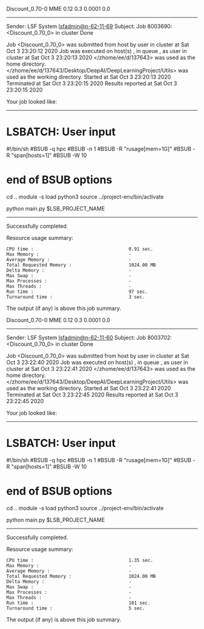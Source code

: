 Discount_0.70-0 MME 0.12 0.3 0.0001 0.0

------------------------------------------------------------
Sender: LSF System <lsfadmin@n-62-11-69>
Subject: Job 8003690: <Discount_0.70_0> in cluster <dcc> Done

Job <Discount_0.70_0> was submitted from host <n-62-30-5> by user <s183905> in cluster <dcc> at Sat Oct  3 23:20:12 2020
Job was executed on host(s) <n-62-11-69>, in queue <hpc>, as user <s183905> in cluster <dcc> at Sat Oct  3 23:20:13 2020
</zhome/ee/d/137643> was used as the home directory.
</zhome/ee/d/137643/Desktop/DeepAI/DeepLearningProject/Utils> was used as the working directory.
Started at Sat Oct  3 23:20:13 2020
Terminated at Sat Oct  3 23:20:15 2020
Results reported at Sat Oct  3 23:20:15 2020

Your job looked like:

------------------------------------------------------------
# LSBATCH: User input
#!/bin/sh
#BSUB -q hpc
#BSUB -n 1
#BSUB -R "rusage[mem=1G]"
#BSUB -R "span[hosts=1]"
#BSUB -W 10
# end of BSUB options
cd ..
module -s load python3
source ../project-env/bin/activate

python main.py $LSB_PROJECT_NAME


------------------------------------------------------------

Successfully completed.

Resource usage summary:

    CPU time :                                   0.91 sec.
    Max Memory :                                 -
    Average Memory :                             -
    Total Requested Memory :                     1024.00 MB
    Delta Memory :                               -
    Max Swap :                                   -
    Max Processes :                              -
    Max Threads :                                -
    Run time :                                   97 sec.
    Turnaround time :                            3 sec.

The output (if any) is above this job summary.

Discount_0.70-0 MME 0.12 0.3 0.0001 0.0

------------------------------------------------------------
Sender: LSF System <lsfadmin@n-62-11-60>
Subject: Job 8003702: <Discount_0.70_0> in cluster <dcc> Done

Job <Discount_0.70_0> was submitted from host <n-62-30-5> by user <s183905> in cluster <dcc> at Sat Oct  3 23:22:40 2020
Job was executed on host(s) <n-62-11-60>, in queue <hpc>, as user <s183905> in cluster <dcc> at Sat Oct  3 23:22:41 2020
</zhome/ee/d/137643> was used as the home directory.
</zhome/ee/d/137643/Desktop/DeepAI/DeepLearningProject/Utils> was used as the working directory.
Started at Sat Oct  3 23:22:41 2020
Terminated at Sat Oct  3 23:22:45 2020
Results reported at Sat Oct  3 23:22:45 2020

Your job looked like:

------------------------------------------------------------
# LSBATCH: User input
#!/bin/sh
#BSUB -q hpc
#BSUB -n 1
#BSUB -R "rusage[mem=1G]"
#BSUB -R "span[hosts=1]"
#BSUB -W 10
# end of BSUB options
cd ..
module -s load python3
source ../project-env/bin/activate

python main.py $LSB_PROJECT_NAME


------------------------------------------------------------

Successfully completed.

Resource usage summary:

    CPU time :                                   1.35 sec.
    Max Memory :                                 -
    Average Memory :                             -
    Total Requested Memory :                     1024.00 MB
    Delta Memory :                               -
    Max Swap :                                   -
    Max Processes :                              -
    Max Threads :                                -
    Run time :                                   101 sec.
    Turnaround time :                            5 sec.

The output (if any) is above this job summary.

